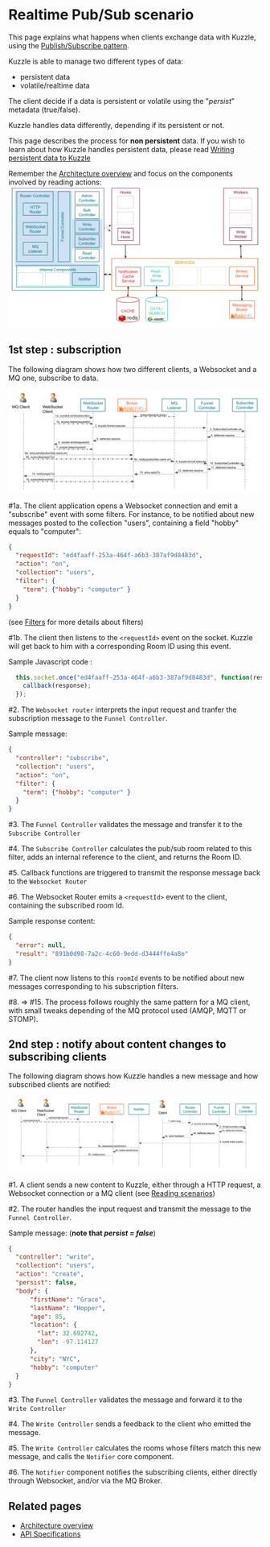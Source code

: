 # Realtime Pub/Sub scenario

This page explains what happens when clients exchange data with Kuzzle, using the [Publish/Subscribe pattern](https://en.wikipedia.org/wiki/Publish%E2%80%93subscribe_pattern).

Kuzzle is able to manage two different types of data:
* persistent data
* volatile/realtime data

The client decide if a data is persistent or volatile using the "_persist_" metadata (true/false).

Kuzzle handles data differently, depending if its persistent or not.

This page describes the process for **non persistent** data. If you wish to learn about how Kuzzle handles persistent data, please read [Writing persistent data to Kuzzle](write.md)

Remember the [Architecture overview](../architecture.md) and focus on the components involved by reading actions:
![pubsub_overview](../images/kuzzle_pubsub_scenario_overview.png)

## 1st step : subscription

The following diagram shows how two different clients, a Websocket and a MQ one, subscribe to data.

![pubsub_scenario_details1](../images/kuzzle_pubsub_scenario_details1.png)

\#1a. The client application opens a Websocket connection and emit a "subscribe" event with some filters.
For instance, to be notified about new messages posted to the collection "users", containing a field "hobby" equals to "computer":
```json
{
  "requestId": "ed4faaff-253a-464f-a6b3-387af9d8483d",
  "action": "on",
  "collection": "users",
  "filter": {
    "term": {"hobby": "computer" }
  }
}
```

(see [Filters](../filters.md) for more details about filters)


\#1b. The client then listens to the ```<requestId>``` event on the socket.
Kuzzle will get back to him with a corresponding Room ID using this event.

Sample Javascript code :

```javascript
  this.socket.once("ed4faaff-253a-464f-a6b3-387af9d8483d", function(response) {
    callback(response);
  });
```


\#2. The ```Websocket router``` interprets the input request and tranfer the subscription message to the ```Funnel Controller```.

Sample message:
```json
{
  "controller": "subscribe",
  "collection": "users",
  "action": "on",
  "filter": {
    "term": {"hobby": "computer" }
  }
}
```

\#3. The ```Funnel Controller``` validates the message and transfer it to the ```Subscribe Controller```

\#4. The ```Subscribe Controller``` calculates the pub/sub room related to this filter, adds an internal reference to the client, and returns the Room ID.

\#5. Callback functions are triggered to transmit the response message back to the ```Websocket Router```

\#6. The Websocket Router emits a ```<requestId>``` event to the client, containing the subscribed room Id.

Sample response content:

```json
{
  "error": null,
  "result": "891b0d98-7a2c-4c60-9edd-d3444ffe4a8e"
}
```

\#7. The client now listens to this ```roomId``` events to be notified about new messages corresponding to his subscription filters.

\#8. => \#15. The process follows roughly the same pattern for a MQ client, with small tweaks depending of the MQ protocol used (AMQP, MQTT or STOMP).

## 2nd step : notify about content changes to subscribing clients
The following diagram shows how Kuzzle handles a new message and how subscribed clients are notified:


![pubsub_scenario_details2](../images/kuzzle_pubsub_scenario_details2.png)

\#1. A client sends a new content to Kuzzle, either through a HTTP request, a Websocket connection or a MQ client (see [Reading scenarios](README.md#Reading-content-from-Kuzzle))

\#2. The router handles the input request and transmit the message to the ```Funnel Controller```.

Sample message: (**note that _persist = false_**)

```json
{
  "controller": "write",
  "collection": "users",
  "action": "create",
  "persist": false,
  "body": {
      "firstName": "Grace",
      "lastName": "Hopper",
      "age": 85,
      "location": {
        "lat": 32.692742,
        "lon": -97.114127
      },
      "city": "NYC",
      "hobby": "computer"
  }
}
```

\#3. The ```Funnel Controller``` validates the message and forward it to the ```Write Controller```

\#4. The ```Write Controller``` sends a feedback to the client who emitted the message.

\#5. The ```Write Controller``` calculates the rooms whose filters match this new message, and calls the ```Notifier``` core component.


\#6. The ```Notifier``` component notifies the subscribing clients, either directly through Websocket, and/or via the MQ Broker.


## Related pages

* [Architecture overview](../architecture.md)
* [API Specifications](../api-specifications.md)
